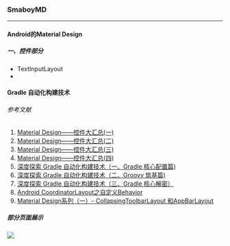 ### SmaboyMD
****
#### Android的Material Design
#####  一、控件部分
- TextInputLayout
- 


#### Gradle 自动化构建技术

###### 参考文献
1. [Material Design——控件大汇总(一)](https://blog.csdn.net/Fly_li_sir/article/details/79704021?depth_1-utm_source=distribute.pc_relevant.none-task-blog-BlogCommendFromBaidu-1&utm_source=distribute.pc_relevant.none-task-blog-BlogCommendFromBaidu-1)
2. [Material Design——控件大汇总(二)](https://blog.csdn.net/Fly_li_sir/article/details/79716898)
3. [Material Design——控件大汇总(三)](https://blog.csdn.net/Fly_li_sir/article/details/80064979)
4. [Material Design——控件大汇总(四)](https://blog.csdn.net/Fly_li_sir/article/details/79704021?depth_1-utm_source=distribute.pc_relevant.none-task-blog-BlogCommendFromBaidu-1&utm_source=distribute.pc_relevant.none-task-blog-BlogCommendFromBaidu-1)
5. [深度探索 Gradle 自动化构建技术（一、Gradle 核心配置篇)](https://juejin.im/post/5e924273f265da47f079379c)
6. [深度探索 Gradle 自动化构建技术（二、Groovy 筑基篇)](https://juejin.im/post/5e97ac34f265da47aa3f6dca)
7. [深度探索 Gradle 自动化构建技术（三、Gradle 核心解密）](https://juejin.im/post/5e9c46c8518825737f1a7b4c)
8. [Android CoordinatorLayout之自定义Behavior](https://www.jianshu.com/p/b987fad8fcb4)
9. [Material Design系列（一）- CollapsingToolbarLayout 和AppBarLayout](https://www.jianshu.com/p/d83b5e870ac3)

##### 部分页面展示
<img src="app/src/main/res/drawable/g01.gif"/>